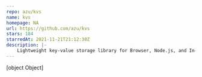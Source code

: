 ```yaml
---
repo: azu/kvs
name: kvs
homepage: NA
url: https://github.com/azu/kvs
stars: 184
starredAt: 2021-11-21T21:12:30Z
description: |-
    Lightweight key-value storage library for Browser, Node.js, and In-Memory.
---
```


[object Object]

